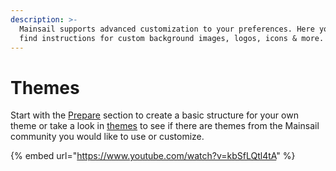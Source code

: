 ```yaml
---
description: >-
  Mainsail supports advanced customization to your preferences. Here you will
  find instructions for custom background images, logos, icons & more.
---
```


# Themes

Start with the [Prepare](https://docs.mainsail.xyz/theming/prepare) section to create a basic structure for your own theme or take a look in [themes](https://docs.mainsail.xyz/theming/themes) to see if there are themes from the Mainsail community you would like to use or customize.

{% embed url="https://www.youtube.com/watch?v=kbSfLQtl4tA" %}
